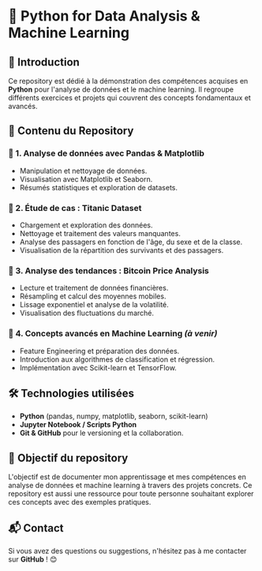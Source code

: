 # 🚀 Python for Data Analysis & Machine Learning

## 📌 Introduction
Ce repository est dédié à la démonstration des compétences acquises en **Python** pour l'analyse de données et le machine learning. Il regroupe différents exercices et projets qui couvrent des concepts fondamentaux et avancés.

## 📂 Contenu du Repository

### 🔹 1. Analyse de données avec **Pandas & Matplotlib**
- Manipulation et nettoyage de données.
- Visualisation avec Matplotlib et Seaborn.
- Résumés statistiques et exploration de datasets.

### 🔹 2. Étude de cas : **Titanic Dataset**
- Chargement et exploration des données.
- Nettoyage et traitement des valeurs manquantes.
- Analyse des passagers en fonction de l'âge, du sexe et de la classe.
- Visualisation de la répartition des survivants et des passagers.

### 🔹 3. Analyse des tendances : **Bitcoin Price Analysis**
- Lecture et traitement de données financières.
- Résampling et calcul des moyennes mobiles.
- Lissage exponentiel et analyse de la volatilité.
- Visualisation des fluctuations du marché.

### 🔹 4. Concepts avancés en **Machine Learning** *(à venir)*
- Feature Engineering et préparation des données.
- Introduction aux algorithmes de classification et régression.
- Implémentation avec Scikit-learn et TensorFlow.

## 🛠 Technologies utilisées
- **Python** (pandas, numpy, matplotlib, seaborn, scikit-learn)
- **Jupyter Notebook / Scripts Python**
- **Git & GitHub** pour le versioning et la collaboration.

## 🎯 Objectif du repository
L'objectif est de documenter mon apprentissage et mes compétences en analyse de données et machine learning à travers des projets concrets. Ce repository est aussi une ressource pour toute personne souhaitant explorer ces concepts avec des exemples pratiques.

## 📬 Contact
Si vous avez des questions ou suggestions, n'hésitez pas à me contacter sur **GitHub** ! 😊


